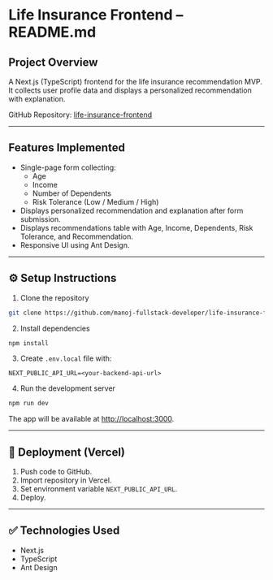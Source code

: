 # Life Insurance Frontend – README.md

## Project Overview

A Next.js (TypeScript) frontend for the life insurance recommendation MVP. It collects user profile data and displays a personalized recommendation with explanation.

GitHub Repository: [life-insurance-frontend](https://github.com/manoj-fullstack-developer/life-insurance-frontend)

---

## Features Implemented

- Single-page form collecting:
  - Age
  - Income
  - Number of Dependents
  - Risk Tolerance (Low / Medium / High)
- Displays personalized recommendation and explanation after form submission.
- Displays recommendations table with Age, Income, Dependents, Risk Tolerance, and Recommendation.
- Responsive UI using Ant Design.

---

## ⚙️ Setup Instructions

1. Clone the repository

```bash
git clone https://github.com/manoj-fullstack-developer/life-insurance-frontend.git
```

2. Install dependencies

```bash
npm install
```

3. Create `.env.local` file with:

```
NEXT_PUBLIC_API_URL=<your-backend-api-url>
```

4. Run the development server

```bash
npm run dev
```

The app will be available at [http://localhost:3000](http://localhost:3000).

---

## 🐳 Deployment (Vercel)

1. Push code to GitHub.
2. Import repository in Vercel.
3. Set environment variable `NEXT_PUBLIC_API_URL`.
4. Deploy.

---

## ✅ Technologies Used

- Next.js
- TypeScript
- Ant Design


